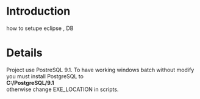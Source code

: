 # Introduction #

how to setupe eclipse , DB


# Details #

Project use PostreSQL 9.1.
To have working windows batch without modify you must install PostgreSQL to <br />
**C:/PostgreSQL/9.1** <br />
otherwise change EXE\_LOCATION in scripts.